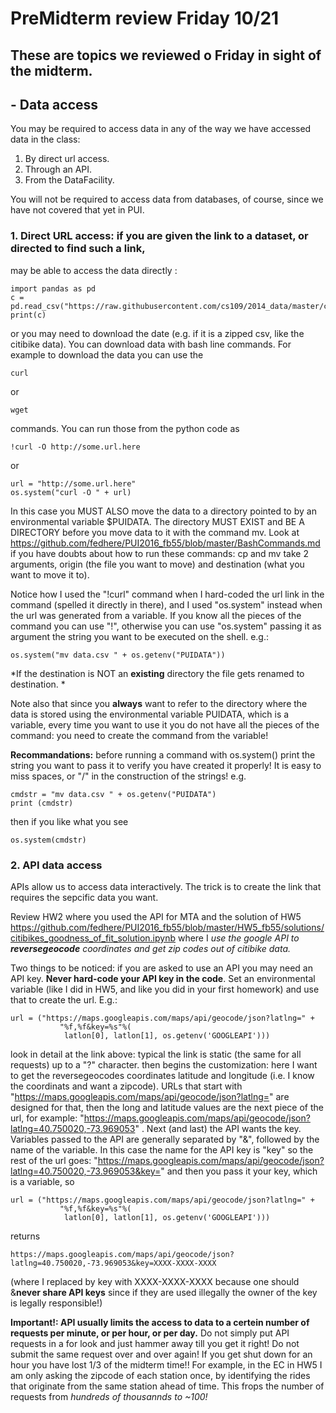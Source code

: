# PreMidterm review Friday 10/21

## These are topics we reviewed o Friday in sight of the midterm.


## - Data access

You may be required to access data in any of the way we have accessed data in the class: 
1. By direct url access.
2. Through an API.
3. From the DataFacility. 

You will not be required to access data from databases, of course, since we have not covered that yet in PUI.

### 1. Direct URL access: if you are given the link to a dataset, or directed to find such a link,
may be able to access the data directly :
```
import pandas as pd
c = pd.read_csv("https://raw.githubusercontent.com/cs109/2014_data/master/countries.csv")
print(c)
```
or you may need to download the date (e.g. if it is a zipped csv, like the citibike data). 
You can download data with bash line commands. For example to download the data you can use the 
```
curl
```
or
```
wget
```
commands. You can run those from the python code as 
```
!curl -O http://some.url.here
```
or 
```
url = "http://some.url.here"
os.system("curl -O " + url)
```

In this case you MUST ALSO move the data to a directory pointed to by an environmental variable $PUIDATA. The directory MUST EXIST and BE A DIRECTORY before you move data to it with the command mv. Look at https://github.com/fedhere/PUI2016_fb55/blob/master/BashCommands.md if you have doubts about how to run these commands: cp and mv take 2 arguments, origin (the file you want to move) and destination (what you want to move it to). 

Notice how I used the "!curl" command when I hard-coded the url link in the command (spelled it directly in there), and I used "os.system" instead when the url was generated from a variable. If you know all the pieces of the command you can use "!", otherwise you can use "os.system" passing it as argument the string you want to be executed on the shell. e.g.:

```
os.system("mv data.csv " + os.getenv("PUIDATA"))
```
*If the destination is NOT an **existing** directory the file gets renamed to destination. *

Note also that since you **always** want to refer to the directory where the data is stored using the environmental variable PUIDATA, which is a variable, every time you want to use it you do not have all the pieces of the command: you need to create the command from the variable!

**Recommandations:** before running a command with os.system() print the string you want to pass it to verify you have created it properly! It is easy to miss spaces, or "/" in the construction of the strings! e.g.

```
cmdstr = "mv data.csv " + os.getenv("PUIDATA")
print (cmdstr)
```
then if you like what you see
```
os.system(cmdstr)
```

### 2. API data access

APIs allow us to access data interactively. The trick is to create the link that requires the sepcific data you want. 

Review HW2 where you used the API for MTA and the solution of HW5 
https://github.com/fedhere/PUI2016_fb55/blob/master/HW5_fb55/solutions/citibikes_goodness_of_fit_solution.ipynb
where I *use the google API to **reversegeocode** coordinates and get zip codes out of citibike data.*

Two things to be noticed: if you are asked to use an API you may need an API key. **Never hard-code your API key in the code**. Set an environmental variable (like I did in HW5, and like you did in your first homework) and use that to create the url. E.g.:
```
url = ("https://maps.googleapis.com/maps/api/geocode/json?latlng=" +
           "%f,%f&key=%s"%(
            latlon[0], latlon[1], os.getenv('GOOGLEAPI')))
```
look in detail at the link above: typical the link is static (the same for all requests) up to a "?" character. 
then begins the customization: here I want to get the reversegeocodes coordinates latitude and longitude (i.e. I know the coordinats and want a zipcode). URLs that start with "https://maps.googleapis.com/maps/api/geocode/json?latlng=" are designed for that, then the long and latitude values are the next piece of the url, for example: "https://maps.googleapis.com/maps/api/geocode/json?latlng=40.750020,-73.969053" .
Next (and last) the API wants the key. Variables passed to the API are generally separated by "&", followed by the name of the variable. In this case the name for the API key is "key" so the rest of the url goes: 
"https://maps.googleapis.com/maps/api/geocode/json?latlng=40.750020,-73.969053&key="
and then you pass it your key, which is a variable, so 
```
url = ("https://maps.googleapis.com/maps/api/geocode/json?latlng=" +
           "%f,%f&key=%s"%(
            latlon[0], latlon[1], os.getenv('GOOGLEAPI')))
```
returns 
```
https://maps.googleapis.com/maps/api/geocode/json?latlng=40.750020,-73.969053&key=XXXX-XXXX-XXXX
```
(where I replaced by key with XXXX-XXXX-XXXX because one should &**never share API keys** since if they are used illegally the owner of the key is legally responsible!)

**Important!: API usually limits the access to data to a certein number of requests per minute, or per hour, or per day.** Do not simply put API requests in a for look and just hammer away till you get it right! Do not submit the same request over and over again! If you get shut down for an hour you have lost 1/3 of the midterm time!! For example, in the EC in HW5 I am only asking the zipcode of each station once, by identifying the rides that originate from the same station ahead of time. This frops the number of requests from *hundreds of thousannds to ~100!*




